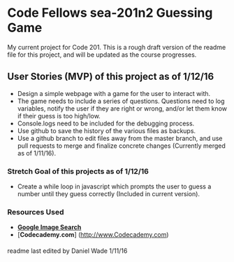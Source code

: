 # Code Fellows sea-201n2 Guessing Game
My current project for Code 201.  This is a rough draft version of the readme file for this project, and will be updated as the course progresses.

## User Stories (MVP) of this project as of 1/12/16
  - Design a simple webpage with a game for the user to interact with.
  - The game needs to include a series of questions.  Questions need to log variables, notify the user if they are right or wrong, and/or let them know if their guess is too high/low.
  - Console.logs need to be included for the debugging process.
  - Use github to save the history of the various files as backups.
  - Use a github branch to edit files away from the master branch, and use pull requests to merge and finalize concrete changes (Currently merged as of 1/11/16).

### Stretch Goal of this projects as of 1/12/16
  - Create a while loop in javascript which prompts the user to guess a number until they guess correctly (Included in current version).

### Resources Used
  - [**Google Image Search**](http://www.google.com)
  - [**Codecademy.com**] (http://www.Codecademy.com)
####
readme last edited by Daniel Wade 1/11/16
